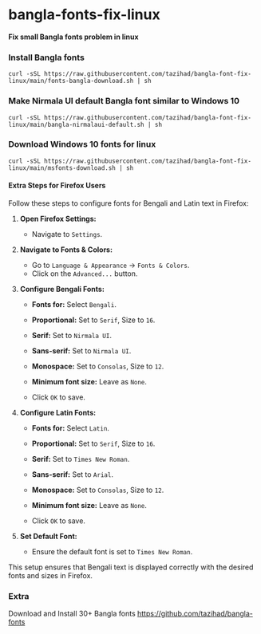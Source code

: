 # bangla-fonts-fix-linux
**Fix small Bangla fonts problem in linux**  
### Install Bangla fonts
```
curl -sSL https://raw.githubusercontent.com/tazihad/bangla-font-fix-linux/main/fonts-bangla-download.sh | sh
```

### Make Nirmala UI default Bangla font similar to Windows 10
```
curl -sSL https://raw.githubusercontent.com/tazihad/bangla-font-fix-linux/main/bangla-nirmalaui-default.sh | sh
```

### Download Windows 10 fonts for linux
```
curl -sSL https://raw.githubusercontent.com/tazihad/bangla-font-fix-linux/main/msfonts-download.sh | sh
```

#### Extra Steps for Firefox Users

Follow these steps to configure fonts for Bengali and Latin text in Firefox:

1. **Open Firefox Settings:**
   - Navigate to `Settings`.

2. **Navigate to Fonts & Colors:**
   - Go to `Language & Appearance` -> `Fonts & Colors`.
   - Click on the `Advanced...` button.

3. **Configure Bengali Fonts:**
   - **Fonts for:** Select `Bengali`.
   - **Proportional:** Set to `Serif`, Size to `16`.
   - **Serif:** Set to `Nirmala UI`.
   - **Sans-serif:** Set to `Nirmala UI`.
   - **Monospace:** Set to `Consolas`, Size to `12`.
   - **Minimum font size:** Leave as `None`.

   - Click `OK` to save.

4. **Configure Latin Fonts:**
   - **Fonts for:** Select `Latin`.
   - **Proportional:** Set to `Serif`, Size to `16`.
   - **Serif:** Set to `Times New Roman`.
   - **Sans-serif:** Set to `Arial`.
   - **Monospace:** Set to `Consolas`, Size to `12`.
   - **Minimum font size:** Leave as `None`.

   - Click `OK` to save.

5. **Set Default Font:**
   - Ensure the default font is set to `Times New Roman`.

This setup ensures that Bengali text is displayed correctly with the desired fonts and sizes in Firefox.



### Extra
Download and Install 30+ Bangla fonts
https://github.com/tazihad/bangla-fonts

